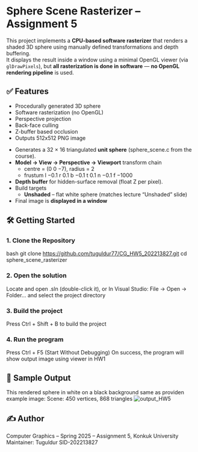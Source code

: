 # Sphere Scene Rasterizer – Assignment 5

This project implements a **CPU-based software rasterizer** that renders a shaded 3D sphere using manually defined transformations and depth buffering.  
It displays the result inside a window using a minimal OpenGL viewer (via `glDrawPixels`), but **all rasterization is done in software** — **no OpenGL rendering pipeline** is used. 

## ✅ Features

- Procedurally generated 3D sphere
- Software rasterization (no OpenGL)
- Perspective projection
- Back-face culling
- Z-buffer based occlusion
- Outputs 512x512 PNG image

* Generates a 32 × 16 triangulated **unit sphere** (sphere_scene.c from the course).
* **Model → View → Perspective → Viewport** transform chain  
  * centre = (0 0 −7), radius = 2  
  * frustum l −0.1  r 0.1  b −0.1  t 0.1  n −0.1  f −1000
* **Depth buffer** for hidden-surface removal (float Z per pixel).
* Build targets  
  * **Unshaded** – flat white sphere (matches lecture “Unshaded” slide)
* Final image is **displayed in a window**


## 🛠️ Getting Started

### 1. Clone the Repository

bash
git clone https://github.com/tuguldur77/CG_HW5_202213827.git
cd sphere_scene_rasterizer


### 2. Open the solution

Locate and open .sln (double-click it), or
In Visual Studio: File → Open → Folder... and select the project directory

### 3. Build the project

Press Ctrl + Shift + B to build the project

### 4. Run the program

Press Ctrl + F5 (Start Without Debugging)
On success, the program will show output image using viewer in HW1


## 📸 Sample Output
This rendered sphere in white on a black background same as providen example image:
Scene: 450 vertices, 868 triangles
![output_HW5](https://github.com/user-attachments/assets/d4705f9c-ed53-418b-93f4-daccdd909ebb)

## ✍️ Author
Computer Graphics – Spring 2025 – Assignment 5, Konkuk University
Maintainer: Tuguldur SID-202213827
